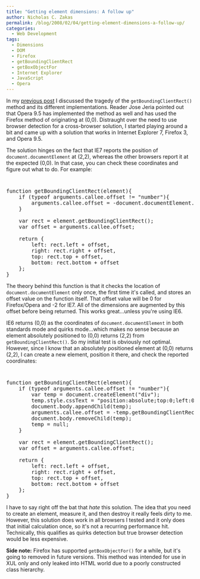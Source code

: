 ```yaml
---
title: "Getting element dimensions: A follow up"
author: Nicholas C. Zakas
permalink: /blog/2008/02/04/getting-element-dimensions-a-follow-up/
categories:
  - Web Development
tags:
  - Dimensions
  - DOM
  - Firefox
  - getBoundingClientRect
  - getBoxObjectFor
  - Internet Explorer
  - JavaScript
  - Opera
---
```

In my <a title="Getting element dimensions" rel="internal" href="{{site.url}}/archive/2008/2/550">previous post</a> I discussed the tragedy of the `getBoundingClientRect()` method and its different implementations. Reader Jose Jeria pointed out that Opera 9.5 has implemented the method as well and has used the Firefox method of originating at (0,0). Distraught over the need to use browser detection for a cross-browser solution, I started playing around a bit and came up with a solution that works in Internet Explorer 7, Firefox 3, and Opera 9.5.

The solution hinges on the fact that IE7 reports the position of `document.documentElement` at (2,2), whereas the other browsers report it at the expected (0,0). In that case, you can check these coordinates and figure out what to do. For example:

<code class="block"> </code>

<pre>function getBoundingClientRect(element){
    if (typeof arguments.callee.offset != "number"){
        arguments.callee.offset = -document.documentElement.getBoundingClientRect().top;
    }

    var rect = element.getBoundingClientRect();
    var offset = arguments.callee.offset;

    return {
        left: rect.left + offset,
        right: rect.right + offset,
        top: rect.top + offset,
        bottom: rect.bottom + offset
    };
}</pre>

The theory behind this function is that it checks the location of `document.documentElement` only once, the first time it's called, and stores an offset value on the function itself. That offset value will be 0 for Firefox/Opera and -2 for IE7. All of the dimensions are augmented by this offset before being returned. This works great&#8230;unless you're using IE6.

IE6 returns (0,0) as the coordinates of `document.documentElement` in both standards mode and quirks mode&#8230;which makes no sense because an element absolutely positioned to (0,0) returns (2,2) from `getBoundingClientRect()`. So my initial test is obviously not optimal. However, since I know that an absolutely positioned element at (0,0) returns (2,2), I can create a new element, position it there, and check the reported coordinates:

<code class="block"> </code>

<pre>function getBoundingClientRect(element){
    if (typeof arguments.callee.offset != "number"){
        var temp = document.createElement("div");
        temp.style.cssText = "position:absolute;top:0;left:0";
        document.body.appendChild(temp);
        arguments.callee.offset = -temp.getBoundingClientRect().top;
        document.body.removeChild(temp);
        temp = null;
    }

    var rect = element.getBoundingClientRect();
    var offset = arguments.callee.offset;

    return {
        left: rect.left + offset,
        right: rect.right + offset,
        top: rect.top + offset,
        bottom: rect.bottom + offset
    };
}</pre>

I have to say right off the bat that *hate* this solution. The idea that you need to create an element, measure it, and then destroy it really feels dirty to me. However, this solution does work in all browsers I tested and it only does that initial calculation once, so it's not a recurring performance hit. Technically, this qualifies as quirks detection but true browser detection would be less expensive.

**Side note:** Firefox has supported `getBoxObjectFor()` for a while, but it's going to removed in future versions. This method was intended for use in XUL only and only leaked into HTML world due to a poorly constructed class hierarchy.
